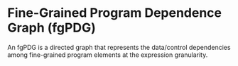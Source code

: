 # Fine-Grained Program Dependence Graph (fgPDG)

An fgPDG is a directed graph that represents the data/control dependencies among fine-grained program elements at the expression granularity.